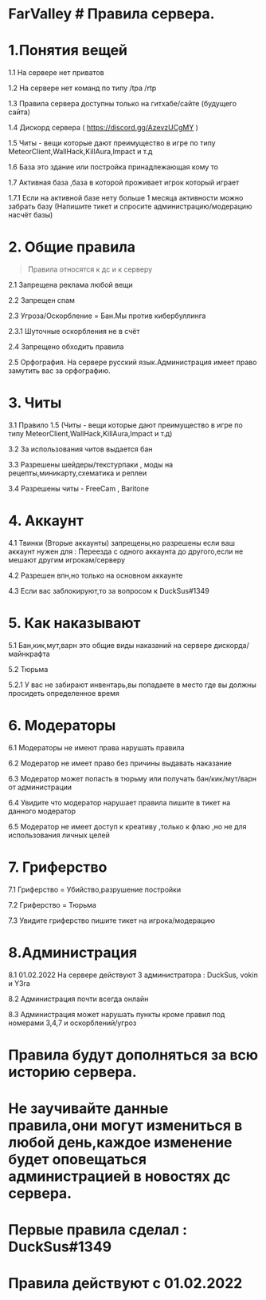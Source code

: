 # FarValley # Правила сервера.
# 1.Понятия вещей
 1.1 На сервере нет приватов

 1.2 На сервере нет команд по типу /tpa /rtp 

 1.3 Правила сервера доступны только на гитхабе/сайте (будущего сайта)

 1.4 Дискорд сервера ( https://discord.gg/AzevzUCgMY )

 1.5 Читы - вещи которые дают преимущество в игре по типу MeteorClient,WallHack,KillAura,Impact и т.д

 1.6 База это здание или постройка принадлежающая кому то

 1.7 Активная база ,база в которой проживает игрок который играет 

 1.7.1 Если на активной базе нету больше 1 месяца активности можно забрать базу (Напишите тикет и спросите администрацию/модерацию насчёт базы)

# 2. Общие правила
> Правила относятся к дс и к серверу

2.1 Запрещена реклама любой вещи

2.2 Запрещен спам

2.3 Угроза/Оскорбление = Бан.Мы против кибербуллинга

2.3.1 Шуточные оскорбления не в счёт 

2.4 Запрещено обходить правила

2.5 Орфография. На сервере русский язык.Администрация имеет право замутить вас за орфографию.

# 3. Читы

3.1 Правило 1.5 (Читы - вещи которые дают преимущество в игре по типу MeteorClient,WallHack,KillAura,Impact и т.д)

3.2 За использования читов выдается бан

3.3 Разрешены шейдеры/текстурпаки , моды на рецепты,миникарту,схематика и реплеи

3.4 Разрешены читы -  FreeCam , Baritone

# 4. Аккаунт

4.1 Твинки (Вторые аккаунты) запрещены,но разрешены если ваш аккаунт нужен для : Переезда с одного аккаунта до другого,если не мешают другим игрокам/серверу

4.2 Разрешен впн,но только на основном аккаунте

4.3 Если вас заблокируют,то за вопросом к DuckSus#1349

# 5. Как наказывают

5.1 Бан,кик,мут,варн это общие виды наказаний на сервере дискорда/майнкрафта

5.2 Тюрьма

5.2.1 У вас не забирают инвентарь,вы попадаете в место где вы должны просидеть определенное время

# 6. Модераторы

6.1 Модераторы не имеют права нарушать  правила

6.2 Модератор не имеет право без причины выдавать наказание

6.3 Модератор может попасть в тюрьму или получать бан/кик/мут/варн от администрации

6.4 Увидите что модератор нарушает правила пишите в тикет на данного модератор

6.5 Модератор не имеет доступ к креативу ,только к флаю ,но не для использования личных целей

# 7. Гриферство

7.1 Гриферство = Убийство,разрушение постройки

7.2 Гриферство = Тюрьма

7.3 Увидите гриферство пишите тикет на игрока/модерацию

# 8.Администрация

8.1 01.02.2022 На сервере действуют 3 администратора : DuckSus, vokin и Y3ra

8.2 Администрация почти всегда онлайн

8.3 Администрация может нарушать пункты кроме правил под номерами 3,4,7 и оскорблений/угроз

# Правила будут дополняться за всю историю сервера.

# Не заучивайте данные правила,они могут измениться в любой день,каждое изменение будет оповещаться администрацией в новостях дс сервера.

# Первые правила сделал : DuckSus#1349

# Правила действуют с 01.02.2022















